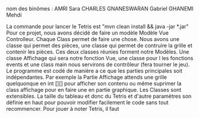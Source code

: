 nom des binômes :
AMRI Sara
CHARLES GNANESWARAN Gabriel 
GHANEMI Mehdi

La commande pour lancer le Tetris est "mvn clean install && java -jar *.jar"
Pour ce projet, nous avons décidé de faire un modèle Modèle Vue Controlleur.
Chaque Class permet de faire une chose. Nous avons une classe qui permet des pièces, une classe qui permet de contruire la grille et contenir les pièces.
Ces deux classes réunies forment notre Modèles.
Une classe Affichage qui sera notre fonction Vue, une classe pour l les fonctions events et une class main nous servirons de contrôleur (fera tourner le jeu). 
Le programme est codé de manière a ce que les parties principales soit indépendantes. Par exemple la Partie Affichage attends une grille quelquonque en int [][] pour afficher son contenu ou même suprimer la class affichage pour en faire une en partie graphique. Les Classes sont extensibles. La taille du tableau et donc du Tetris et d'autre paramètres son définie en haut pour pouvoir modifier facilement le code sans tout recommencer. 
Pour jouer à noter Tetris, il faut